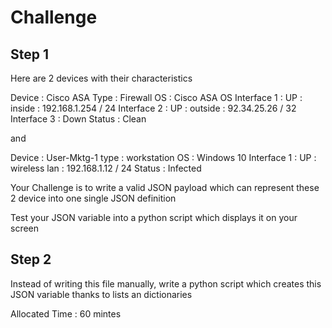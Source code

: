 # Challenge

## Step 1

Here are 2 devices with their characteristics

Device : Cisco ASA
Type : Firewall
OS : Cisco ASA OS
Interface 1 : UP : inside : 192.168.1.254 / 24 
Interface 2 : UP : outside : 92.34.25.26 / 32
Interface 3 : Down
Status : Clean

and

Device : User-Mktg-1
type : workstation
OS : Windows 10
Interface 1 : UP : wireless lan : 192.168.1.12 / 24 
Status : Infected

Your Challenge is to write a valid JSON payload which can represent these 2 device into one single JSON definition

Test your JSON variable into a python script which displays it on your screen

## Step 2

Instead of writing this file manually, write a python script which creates this JSON variable thanks to lists an dictionaries

Allocated Time : 60 mintes